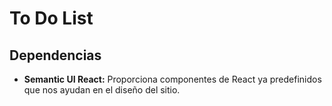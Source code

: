 # To Do List

## Dependencias
- **Semantic UI React:** Proporciona componentes de React ya predefinidos que nos ayudan en el diseño del sitio. 